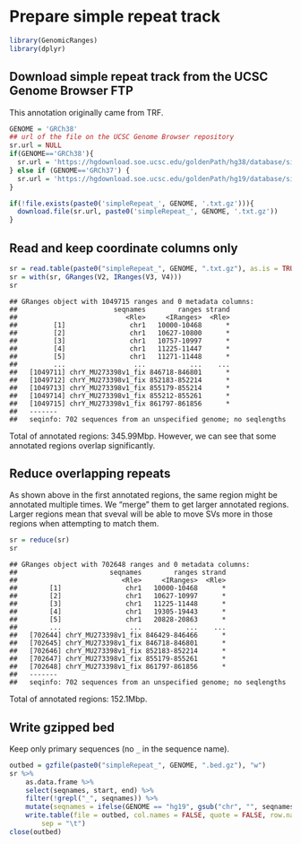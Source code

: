 # Prepare simple repeat track

``` r
library(GenomicRanges)
library(dplyr)
```

## Download simple repeat track from the UCSC Genome Browser FTP

This annotation originally came from TRF.

``` r
GENOME = 'GRCh38'
## url of the file on the UCSC Genome Browser repository
sr.url = NULL
if(GENOME=='GRCh38'){
  sr.url = 'https://hgdownload.soe.ucsc.edu/goldenPath/hg38/database/simpleRepeat.txt.gz'
} else if (GENOME=='GRCh37') {
  sr.url = 'https://hgdownload.soe.ucsc.edu/goldenPath/hg19/database/simpleRepeat.txt.gz'
}

if(!file.exists(paste0('simpleRepeat_', GENOME, '.txt.gz'))){
  download.file(sr.url, paste0('simpleRepeat_', GENOME, '.txt.gz'))
}
```

## Read and keep coordinate columns only

``` r
sr = read.table(paste0("simpleRepeat_", GENOME, ".txt.gz"), as.is = TRUE, sep = "\t")
sr = with(sr, GRanges(V2, IRanges(V3, V4)))
sr
```

    ## GRanges object with 1049715 ranges and 0 metadata columns:
    ##                        seqnames        ranges strand
    ##                           <Rle>     <IRanges>  <Rle>
    ##         [1]                chr1   10000-10468      *
    ##         [2]                chr1   10627-10800      *
    ##         [3]                chr1   10757-10997      *
    ##         [4]                chr1   11225-11447      *
    ##         [5]                chr1   11271-11448      *
    ##         ...                 ...           ...    ...
    ##   [1049711] chrY_MU273398v1_fix 846718-846801      *
    ##   [1049712] chrY_MU273398v1_fix 852183-852214      *
    ##   [1049713] chrY_MU273398v1_fix 855179-855214      *
    ##   [1049714] chrY_MU273398v1_fix 855212-855261      *
    ##   [1049715] chrY_MU273398v1_fix 861797-861856      *
    ##   -------
    ##   seqinfo: 702 sequences from an unspecified genome; no seqlengths

Total of annotated regions: 345.99Mbp. However, we can see that some
annotated regions overlap significantly.

## Reduce overlapping repeats

As shown above in the first annotated regions, the same region might be
annotated multiple times. We “merge” them to get larger annotated
regions. Larger regions mean that sveval will be able to move SVs more
in those regions when attempting to match them.

``` r
sr = reduce(sr)
sr
```

    ## GRanges object with 702648 ranges and 0 metadata columns:
    ##                       seqnames        ranges strand
    ##                          <Rle>     <IRanges>  <Rle>
    ##        [1]                chr1   10000-10468      *
    ##        [2]                chr1   10627-10997      *
    ##        [3]                chr1   11225-11448      *
    ##        [4]                chr1   19305-19443      *
    ##        [5]                chr1   20828-20863      *
    ##        ...                 ...           ...    ...
    ##   [702644] chrY_MU273398v1_fix 846429-846466      *
    ##   [702645] chrY_MU273398v1_fix 846718-846801      *
    ##   [702646] chrY_MU273398v1_fix 852183-852214      *
    ##   [702647] chrY_MU273398v1_fix 855179-855261      *
    ##   [702648] chrY_MU273398v1_fix 861797-861856      *
    ##   -------
    ##   seqinfo: 702 sequences from an unspecified genome; no seqlengths

Total of annotated regions: 152.1Mbp.

## Write gzipped bed

Keep only primary sequences (no `_` in the sequence name).

``` r
outbed = gzfile(paste0("simpleRepeat_", GENOME, ".bed.gz"), "w")
sr %>%
    as.data.frame %>%
    select(seqnames, start, end) %>%
    filter(!grepl("_", seqnames)) %>%
    mutate(seqnames = ifelse(GENOME == "hg19", gsub("chr", "", seqnames), seqnames)) %>%
    write.table(file = outbed, col.names = FALSE, quote = FALSE, row.names = FALSE,
        sep = "\t")
close(outbed)
```
